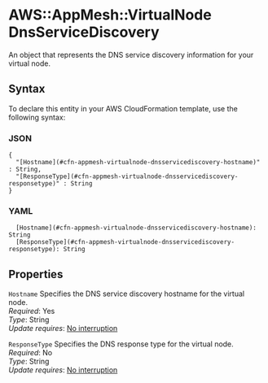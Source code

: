 # AWS::AppMesh::VirtualNode DnsServiceDiscovery<a name="aws-properties-appmesh-virtualnode-dnsservicediscovery"></a>

An object that represents the DNS service discovery information for your virtual node\.

## Syntax<a name="aws-properties-appmesh-virtualnode-dnsservicediscovery-syntax"></a>

To declare this entity in your AWS CloudFormation template, use the following syntax:

### JSON<a name="aws-properties-appmesh-virtualnode-dnsservicediscovery-syntax.json"></a>

```
{
  "[Hostname](#cfn-appmesh-virtualnode-dnsservicediscovery-hostname)" : String,
  "[ResponseType](#cfn-appmesh-virtualnode-dnsservicediscovery-responsetype)" : String
}
```

### YAML<a name="aws-properties-appmesh-virtualnode-dnsservicediscovery-syntax.yaml"></a>

```
  [Hostname](#cfn-appmesh-virtualnode-dnsservicediscovery-hostname): String
  [ResponseType](#cfn-appmesh-virtualnode-dnsservicediscovery-responsetype): String
```

## Properties<a name="aws-properties-appmesh-virtualnode-dnsservicediscovery-properties"></a>

`Hostname`  <a name="cfn-appmesh-virtualnode-dnsservicediscovery-hostname"></a>
Specifies the DNS service discovery hostname for the virtual node\.   
*Required*: Yes  
*Type*: String  
*Update requires*: [No interruption](https://docs.aws.amazon.com/AWSCloudFormation/latest/UserGuide/using-cfn-updating-stacks-update-behaviors.html#update-no-interrupt)

`ResponseType`  <a name="cfn-appmesh-virtualnode-dnsservicediscovery-responsetype"></a>
Specifies the DNS response type for the virtual node\.  
*Required*: No  
*Type*: String  
*Update requires*: [No interruption](https://docs.aws.amazon.com/AWSCloudFormation/latest/UserGuide/using-cfn-updating-stacks-update-behaviors.html#update-no-interrupt)